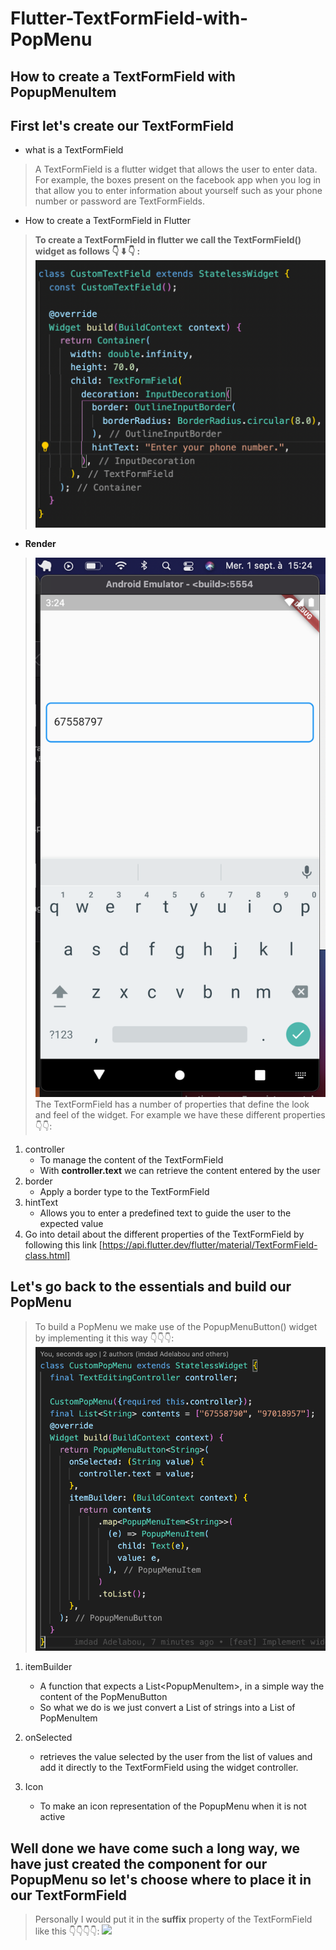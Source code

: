 # Flutter-TextFormField-with-PopMenu
## How to create a TextFormField with PopupMenuItem
## First let's create our TextFormField
- what is a TextFormField
> A TextFormField is a flutter widget that allows the user to enter data. For example, the boxes present on the facebook app when you log in that allow you to enter information about yourself such as your phone number or password are TextFormFields.
- How to create a TextFormField in Flutter
> **To create a TextFormField in flutter we call the TextFormField() widget as follows 👇 ⬇️ 👇 :**
> <img src="flutter_textformfield_with_pop_up/screenshots/customTextFormField.png" />
- **Render**
> <img src="flutter_textformfield_with_pop_up/screenshots/render1.png" />\
> The TextFormField has a number of properties that define the look and feel of the widget.
> For example we have these different properties 👇👇:
1. controller
    - To manage the content of the TextFormField
    - With **controller.text** we can retrieve the content entered by the user
2. border
    - Apply a border type to the TextFormField
3. hintText
    - Allows you to enter a predefined text to guide the user to the expected value
4. Go into detail about the different properties of the TextFormField by following this link [https://api.flutter.dev/flutter/material/TextFormField-class.html]

## Let's go back to the essentials and build our PopMenu
>To build a PopMenu we make use of the PopupMenuButton() widget by implementing it this way 👇👇👇:
> <img src="flutter_textformfield_with_pop_up/screenshots/myPopMenu.png">

1. itemBuilder
    - A function that expects a List<PopupMenuItem<String>>, in a simple way the content of the PopMenuButton
    - So what we do is we just convert a List of strings into a List of PopMenuItem
2. onSelected
    - retrieves the value selected by the user from the list of values and add it directly to the TextFormField using the widget controller.
    
3. Icon
    - To make an icon representation of the PopupMenu when it is not active
## Well done we have come such a long way, we have just created the component for our PopupMenu so let's choose where to place it in our TextFormField
> Personally I would put it in the **suffix** property of the TextFormField like this 👇👇👇👇:
> <img src="flutter_textformfield_with_pop_up/screenshots/myPopMenu.png/suffix.png" />
